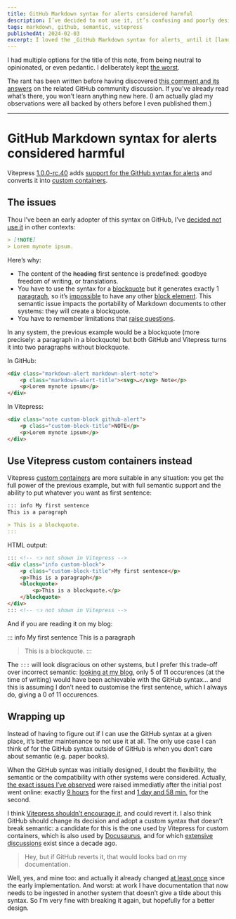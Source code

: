 ```yaml
---
title: GitHub Markdown syntax for alerts considered harmful
description: I’ve decided to not use it, it’s confusing and poorly designed.
tags: markdown, github, semantic, vitepress
publishedAt: 2024-02-03
excerpt: I loved the _GitHub Markdown syntax for alerts_ until it [landed in Vitepress](https://github.com/vuejs/vitepress/blob/main/CHANGELOG.md#100-rc40-2024-1-22), which made me think about it. Now [I think it sucks]().
---
```


I had multiple options for the title of this note, from being neutral to opinionated, or even pedantic. I deliberately kept [the worst](https://meyerweb.com/eric/comment/chech.html).

The rant has been written before having discovered [this comment and its answers](https://github.com/orgs/community/discussions/16925#discussioncomment-2791869) on the related GitHub community discussion. If you’ve already read what’s there, you won’t learn anything new here. (I am actually glad my observations were all backed by others before I even published them.)

---

# GitHub Markdown syntax for alerts considered harmful

<datetime :date="$frontmatter.publishedAt" formatter="longdate"/>

Vitepress [1.0.0-rc.40](https://github.com/vuejs/vitepress/blob/main/CHANGELOG.md#100-rc40-2024-1-22) adds [support for the GitHub syntax for alerts](https://vitepress.dev/guide/markdown#github-flavored-alerts) and converts it into [custom containers](https://vitepress.dev/guide/markdown#custom-containers).

## The issues

Thou I’ve been an early adopter of this syntax on GitHub, I’ve [decided not use it](https://github.com/meduzen/blog/blob/main/CONTRIBUTING.md#markdown-flavor) in other contexts:

```md
> [!NOTE]  
> Lorem mynote ipsum.
```

Here’s why:
- The content of the ~~heading~~ first sentence is predefined: goodbye freedom of writing, or translations.
- You have to use the syntax for a [blockquote](https://daringfireball.net/projects/markdown/syntax#blockquote) but it generates exactly 1 [paragraph](https://developer.mozilla.org/fr/docs/Web/HTML/Element/p), so it’s [impossible](https://github.com/vuejs/vitepress/issues/3512) to have any other [block element](https://daringfireball.net/projects/markdown/syntax#block). This semantic issue impacts the portability of Markdown documents to other systems: they will create a blockquote.
- You have to remember limitations that [raise questions](https://github.com/vuejs/vitepress/issues/3512).

In any system, the previous example would be a blockquote (more precisely: a paragraph in a blockquote) but both GitHub and Vitepress turns it into two paragraphs without blockquote.

In GitHub:

```html
<div class="markdown-alert markdown-alert-note">
    <p class="markdown-alert-title"><svg>…</svg> Note</p>
    <p>Lorem mynote ipsum</p>
</div>
```

In Vitepress:

```html
<div class="note custom-block github-alert">
    <p class="custom-block-title">NOTE</p>
    <p>Lorem mynote ipsum</p>
</div>
```

## Use Vitepress custom containers instead

Vitepress [custom containers](https://vitepress.dev/guide/markdown#custom-containers) are more suitable in any situation: you get the full power of the previous example, but with full semantic support and the ability to put whatever you want as first sentence:

```md
::: info My first sentence
This is a paragraph

> This is a blockquote.
:::
```

HTML output:

```html
::: <!-- 👈 not shown in Vitepress -->
<div class="info custom-block">
    <p class="custom-block-title">My first sentence</p>
    <p>This is a paragraph</p>
    <blockquote>
        <p>This is a blockquote.</p>
    </blockquote>
</div>
::: <!-- 👈 not shown in Vitepress -->
```

And if you are reading it on my blog:

::: info My first sentence
This is a paragraph

> This is a blockquote.
:::

The `:::` will look disgracious on other systems, but I prefer this trade-off over incorrect semantic: [looking at my blog](https://github.com/search?q=repo%3Ameduzen%2Fblog+lang%3AMarkdown+%3A%3A%3A&type=code), only 5 of 11 occurences (at the time of writing) would have been achievable with the GitHub syntax… and this is assuming I don’t need to customise the first sentence, which I always do, giving a 0 of 11 occurences.

## Wrapping up

Instead of having to figure out if I can use the GitHub syntax at a given place, it’s better maintenance to not use it at all. The only use case I can think of for the GitHub syntax outside of GitHub is when you don’t care about semantic (e.g. paper books).

When the GitHub syntax was initially designed, I doubt the flexibility, the semantic or the compatibility with other systems were considered. Actually, [the exact issues I’ve observed](#the-issues) were raised immediatly after the initial post went online: exactly [9 hours](https://github.com/orgs/community/discussions/16925#discussioncomment-2787141) for the first and [1 day and 58 min.](https://github.com/orgs/community/discussions/16925#discussioncomment-2791861) for the second.


I think [Vitepress shouldn’t encourage it](https://github.com/vuejs/vitepress/discussions/3540), and could revert it. I also think GitHub should change its decision and adopt a custom syntax that doesn’t break semantic: a candidate for this is the one used by Vitepress for custom containers, which is also used by [Docusaurus](https://docusaurus.io/docs/markdown-features/admonitions), and for which [extensive discussions](https://talk.commonmark.org/t/generic-directives-plugins-syntax/444) exist since a decade ago.
> Hey, but if GitHub reverts it, that would looks bad on my documentation.

Well, yes, and mine too: and actually it already changed [at least once](https://github.com/meduzen/datetime-attribute/commit/26e1234b46c0db7585883ed52d6b371066e37159) since the early implementation. And worst: at work I have documentation that now needs to be ingested in another system that doesn’t give a tilde about this syntax. So I’m very fine with breaking it again, but hopefully for a better design.
